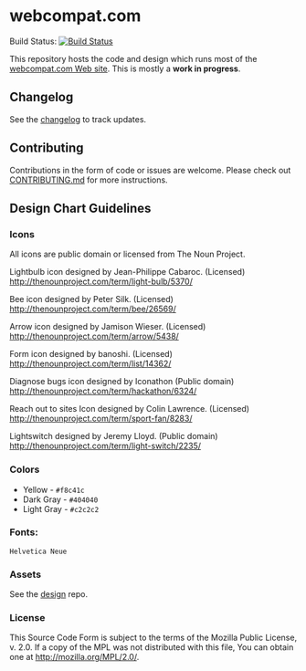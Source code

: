 # webcompat.com

Build Status: [![Build Status](https://travis-ci.org/webcompat/webcompat.com.svg)](https://travis-ci.org/webcompat/webcompat.com)

This repository hosts the code and design which runs most of the [webcompat.com Web site](http://webcompat.com/). This is mostly a **work in progress**.

## Changelog

See the [changelog](https://github.com/webcompat/webcompat.com/blob/master/CHANGELOG.md) to track updates.

## Contributing

Contributions in the form of code or issues are welcome. Please check out [CONTRIBUTING.md]( https://github.com/webcompat/webcompat.com/blob/master/CONTRIBUTING.md) for more instructions.

## Design Chart Guidelines
### Icons

All icons are public domain or licensed from The Noun Project.

Lightbulb icon designed by Jean-Philippe Cabaroc. (Licensed)
http://thenounproject.com/term/light-bulb/5370/

Bee icon designed by Peter Silk. (Licensed)
http://thenounproject.com/term/bee/26569/

Arrow icon designed by Jamison Wieser. (Licensed)
http://thenounproject.com/term/arrow/5438/

Form icon designed by banoshi. (Licensed)
http://thenounproject.com/term/list/14362/

Diagnose bugs icon designed by Iconathon (Public domain)
http://thenounproject.com/term/hackathon/6324/

Reach out to sites Icon designed by Colin Lawrence.  (Licensed)
http://thenounproject.com/term/sport-fan/8283/

Lightswitch designed by Jeremy Lloyd.  (Public domain)
http://thenounproject.com/term/light-switch/2235/

### Colors

* Yellow - `#f8c41c`
* Dark Gray - `#404040`
* Light Gray - `#c2c2c2`

### Fonts:
`Helvetica Neue`

### Assets

See the [design](https://github.com/webcompat/design) repo.


### License

This Source Code Form is subject to the terms of the Mozilla Public
License, v. 2.0. If a copy of the MPL was not distributed with this
file, You can obtain one at http://mozilla.org/MPL/2.0/.

